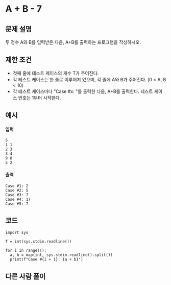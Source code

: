 # A + B - 7

## 문제 설명
두 정수 A와 B를 입력받은 다음, A+B를 출력하는 프로그램을 작성하시오.

## 제한 조건
* 첫째 줄에 테스트 케이스의 개수 T가 주어진다.
* 각 테스트 케이스는 한 줄로 이루어져 있으며, 각 줄에 A와 B가 주어진다. (0 < A, B < 10)
* 각 테스트 케이스마다 "Case #x: "를 출력한 다음, A+B를 출력한다. 테스트 케이스 번호는 1부터 시작한다.

## 예시
#### 입력
```
5
1 1
2 3
3 4
9 8
5 2
```

#### 출력
```
Case #1: 2
Case #2: 5
Case #3: 7
Case #4: 17
Case #5: 7
```
 
## 코드
```
import sys

T = int(sys.stdin.readline())

for i in range(T):
  a, b = map(int, sys.stdin.readline().split())
  print(f"Case #{i + 1}: {a + b}")
```

## 다른 사람 풀이
```
```